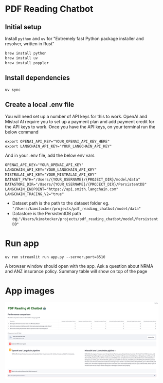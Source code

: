 # PDF Reading Chatbot

## Initial setup

Install `python` and `uv` for "Extremely fast Python package installer and resolver, written in Rust"

```
brew install python
brew install uv
brew install poppler

```

## Install dependencies

```
uv sync
```

## Create a local .env file

You will need set up a number of API keys for this to work.
OpenAI and Mistral AI require you to set up a payment plan and add payment credit for the API keys to work.
Once you have the API keys, on your terminal run the below command

```
export OPENAI_API_KEY="YOUR_OPENAI_API_KEY_HERE"
export LANGCHAIN_API_KEY="YOUR_LANGCHAIN_API_KEY"
```

And in your .env file, add the below env vars

```
OPENAI_API_KEY="YOUR_OPENAI_API_KEY"
LANGCHAIN_API_KEY="YOUR_LANGCHAIN_API_KEY"
MISTRALAI_API_KEY="YOUR_MISTRALAI_API_KEY"
DATASET_PATH="/Users/{YOUR_USERNAME}/{PROJECT_DIR}/model/data"
DATASTORE_DIR="/Users/{YOUR_USERNAME}/{PROJECT_DIR}/PersistentDB"
LANGCHAIN_ENDPOINT="https://api.smith.langchain.com"
LANGCHAIN_TRACING_V2="true"
```

- Dataset path is the path to the dataset folder eg. `"/Users/kimstocker/projects/pdf_reading_chatbot/model/data"`
- Datastore is the PersistentDB path eg.`"/Users/kimstocker/projects/pdf_reading_chatbot/model/PersistentDB"`

# Run app

```
uv run streamlit run app.py --server.port=8510
```

A browser window should open with the app. Ask a question about NRMA and ANZ insurance policy. Summary table will show on top of the page

<!-- It already has the example PDFs loaded, but you can try uploading your own PDFs and ask questions about them. -->

# App images

![a table and sample prompt](view/images/image.png)
